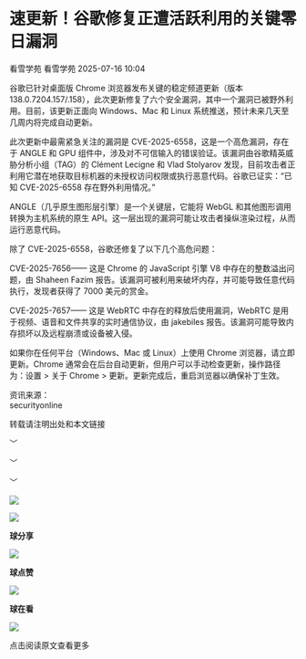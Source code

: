 #  速更新！谷歌修复正遭活跃利用的关键零日漏洞  
看雪学苑  看雪学苑   2025-07-16 10:04  
  
谷歌已针对桌面版 Chrome 浏览器发布关键的稳定频道更新（版本 138.0.7204.157/.158），此次更新修复了六个安全漏洞，其中一个漏洞已被野外利用。目前，该更新正面向 Windows、Mac 和 Linux 系统推送，预计未来几天至几周内将完成自动更新。  
  
  
此次更新中最需紧急关注的漏洞是 CVE-2025-6558，这是一个高危漏洞，存在于 ANGLE 和 GPU 组件中，涉及对不可信输入的错误验证。该漏洞由谷歌精英威胁分析小组（TAG）的 Clément Lecigne 和 Vlad Stolyarov 发现，目前攻击者正利用它潜在地获取目标机器的未授权访问权限或执行恶意代码。谷歌已证实：“已知 CVE-2025-6558 存在野外利用情况。”  
  
  
ANGLE（几乎原生图形层引擎）是一个关键层，它能将 WebGL 和其他图形调用转换为主机系统的原生 API。这一层出现的漏洞可能让攻击者操纵渲染过程，从而运行恶意代码。  
  
  
除了 CVE-2025-6558，谷歌还修复了以下几个高危问题：  
  
CVE-2025-7656—— 这是 Chrome 的 JavaScript 引擎 V8 中存在的整数溢出问题，由 Shaheen Fazim 报告。该漏洞可被利用来破坏内存，并可能导致任意代码执行，发现者获得了 7000 美元的赏金。  
  
  
CVE-2025-7657—— 这是 WebRTC 中存在的释放后使用漏洞，WebRTC 是用于视频、语音和文件共享的实时通信协议，由 jakebiles 报告。该漏洞可能导致内存损坏以及远程崩溃或设备被入侵。  
  
  
如果你在任何平台（Windows、Mac 或 Linux）上使用 Chrome 浏览器，请立即更新。Chrome 通常会在后台自动更新，但用户可以手动检查更新，操作路径为：设置 > 关于 Chrome > 更新。更新完成后，重启浏览器以确保补丁生效。  
  
  
  
资讯来源：  
securityonline  
  
转载请注明出处和本文链接  
  
  
﹀  
  
﹀  
  
﹀  
  
  
![](https://mmbiz.qpic.cn/mmbiz_jpg/Uia4617poZXP96fGaMPXib13V1bJ52yHq9ycD9Zv3WhiaRb2rKV6wghrNa4VyFR2wibBVNfZt3M5IuUiauQGHvxhQrA/640?wx_fmt=jpeg "")  
  
  
![](https://mmbiz.qpic.cn/sz_mmbiz_gif/1UG7KPNHN8Fjcl6q2ORwibt8PXPU5bLibE1yC1VFg5b1Fw8RncvZh2CWWiazpL6gPXp0lXED2x1ODLVNicsagibuxRw/640?wx_fmt=gif&from=appmsg "")  
  
**球分享**  
  
![](https://mmbiz.qpic.cn/sz_mmbiz_gif/1UG7KPNHN8Fjcl6q2ORwibt8PXPU5bLibE1yC1VFg5b1Fw8RncvZh2CWWiazpL6gPXp0lXED2x1ODLVNicsagibuxRw/640?wx_fmt=gif&from=appmsg "")  
  
**球点赞**  
  
![](https://mmbiz.qpic.cn/sz_mmbiz_gif/1UG7KPNHN8Fjcl6q2ORwibt8PXPU5bLibE1yC1VFg5b1Fw8RncvZh2CWWiazpL6gPXp0lXED2x1ODLVNicsagibuxRw/640?wx_fmt=gif&from=appmsg "")  
  
**球在看**  
  
  
![](https://mmbiz.qpic.cn/sz_mmbiz_gif/1UG7KPNHN8Fjcl6q2ORwibt8PXPU5bLibExiboJzOiafqGLvlOkrmU6NIr3qSr7ibpkIo2N5mhCTNXoMl37s2oRSIDw/640?wx_fmt=gif&from=appmsg "")  
  
点击阅读原文查看更多  
  
